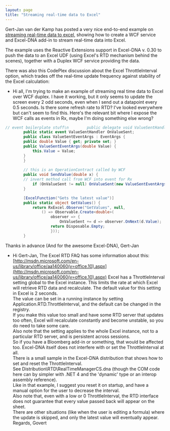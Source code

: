 ```yaml
---
layout: page
title: "Streaming real-time data to Excel"
---
```

Gert-Jan van der Kamp has posted a very nice end-to-end example on [streaming real-time data to excel](streaming-real-time-data-to-excel), showing how to create a WCF service and Excel-DNA add-in to stream real-time data into Excel.

The example uses the Reactive Extensions support in Excel-DNA v. 0.30 to push the data to an Excel UDF (using Excel's RTD mechanism behind the scenes), together with a Duplex WCF service providing the data.

There was also this CodePlex discussion about the Excel ThrottleInterval option, which trades off the real-time update frequency against stability of the Excel calculation:

- Hi all, I'm trying to make an example of streaming real time data to Excel over WCF duplex. I have it working, but it only seems to update the screen every 2 odd seconds, even when I send out a datapoint every 0.5 seconds. 
Is there some refresh rate to RTD? I've looked everywhere but can't seem to find this.
Here's the relevant bit where I expose the WCF calls as events in Rx, maybe I'm doing something else wrong?
```csharp
// event boilerplate stuff\n        public delegate void ValueSentHandler(ValueSentEventArgs args);
        public static event ValueSentHandler OnValueSent;
        public class ValueSentEventArgs : EventArgs {
		public double Value { get; private set; }
		public ValueSentEventArgs(double Value) {
			this.Value = Value;
		}
        }
        
        // this is an OperationContract called by WCF
        public void SendValue(double x) {
		// invert method call from WCF into event for Rx
			if (OnValueSent != null) OnValueSent(new ValueSentEventArgs(x));
        }

        [ExcelFunction("Gets the latest value")]
        public static object GetValues() {
			return RxExcel.Observe("GetValues", null,
				() => Observable.Create<double>(
					observer => {
						OnValueSent += d => observer.OnNext(d.Value);
					return Disposable.Empty;
					}));
        }
```

Thanks in advance (And for the awesome Excel-DNA),
Gert-Jan

- Hi Gert-Jan, The Excel RTD FAQ has some information about this: [http://msdn.microsoft.com/en-us/library/office/aa140060(v=office.10).aspx](http://msdn.microsoft.com/en-us/library/office/aa140060(v=office.10).aspx)
Excel has a ThrottleInterval setting global to the Excel instance. This limits the rate at which Excel will retrieve RTD data and recalculate. The default value for this setting in Excel is 2 seconds.  
The value can be set in a running instance by setting Application.RTD.ThrottleInterval, and the default can be changed in the registry.  
If you make this value too small and have some RTD server that updates too often, Excel will recalculate constantly and become unstable, so you do need to take some care.  
Also note that the setting applies to the whole Excel instance, not to a particular RTD server, and is persistent across sessions.  
So if you have a Bloomberg add-in or something, that would be affected too. Excel-DNA itself does not interfere with or set the ThrottleInterval at all.  
There is a small sample in the Excel-DNA distribution that shows how to set and reset the ThrottleInterval.  
See Distribution\\RTD\\RealTimeManagerCS.dna (though the COM code here can by simpler with .NET 4 and the 'dynamic' type or an interop assembly reference).  
Like in that example, I suggest you reset it on startup, and have a manual option for the user to decrease the interval.  
Also note that, even with a low or 0 ThrottleInterval, the RTD interface does not guarantee that every value passed back will appear on the sheet.  
There are other situations (like when the user is editing a formula) where the update is skipped, and only the latest value will eventually appear.  
Regards, Govert

